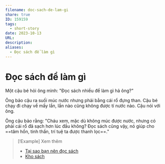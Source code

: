 ```yaml
---
filename: doc-sach-de-lam-gi
share: true
ID: 159159
tags:
  - short-story
date: 2023-10-13
URL: 
description: 
aliases:
  - Đọc sách để làm gì
---
```


# Đọc sách để làm gì

Một cậu bé hỏi ông mình: "Đọc sách nhiều để làm gì hả ông?"

Ông bảo cậu ra suối múc nước nhưng phải bằng cái rổ đựng than. Cậu bé chạy đi chạy về mấy lần, lần nào cũng không được tí nước nào. Cậu nói với ông.

Ông cậu bảo rằng: "Cháu xem, mặc dù không múc được nước, nhưng có phải cái rổ đã sạch hơn lúc đầu không? Đọc sách cũng vậy, nó giúp cho ==tâm hồn, tinh thần, trí tuệ ta được thanh lọc==."


> [!Example] Xem thêm
> - [Tại sao bạn nên đọc sách](./tai-sao-ban-nen-doc-sach.md)
> - [Kho sách](./kho-sach.md)